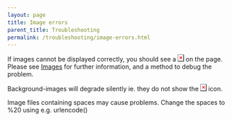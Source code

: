 ```yaml
---
layout: page
title: Image errors
parent_title: Troubleshooting
permalink: /troubleshooting/image-errors.html
---
```


<div id="bpmbook" class="bpmbook" style="direction:ltr;">
<div class="topic_user_field">
<div id="U0">
<p>If images cannot be displayed correctly, you should see a <img alt="" src="files/images/no_img2.gif" /> on the page. Please see <a href="/what-else-can-i-do/images.html">Images</a> for further information, and a method to debug the problem.</p>
<p>Background-images will degrade silently ie. they do not show the <img alt="" src="files/images/no_img2.gif" /> icon.</p>
<p>Image files containing spaces may cause problems. Change the spaces to %20 using e.g. urlencode()</p>
</div>
</div>

